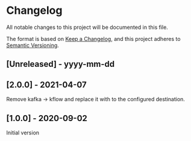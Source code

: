 # Changelog

All notable changes to this project will be documented in this file.

The format is based on [Keep a Changelog](https://keepachangelog.com/en/1.0.0/),
and this project adheres to [Semantic Versioning](https://semver.org/spec/v2.0.0.html).

## [Unreleased] - yyyy-mm-dd

## [2.0.0] - 2021-04-07

Remove kafka -> kflow and replace it with to the configured destination.

## [1.0.0] - 2020-09-02

Initial version
